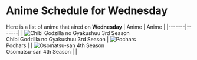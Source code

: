 # Anime Schedule for Wednesday
Here is a list of anime that aired on **Wednesday** 
| Anime | Anime |
|-------|-------|
| ![Chibi Godzilla no Gyakushuu 3rd Season](https://cdn.myanimelist.net/images/anime/1859/150334.webp)<br>Chibi Godzilla no Gyakushuu 3rd Season | ![Pochars](https://cdn.myanimelist.net/images/anime/1155/145243.webp)<br>Pochars |
| ![Osomatsu-san 4th Season](https://cdn.myanimelist.net/images/anime/1018/150416.webp)<br>Osomatsu-san 4th Season |  |
